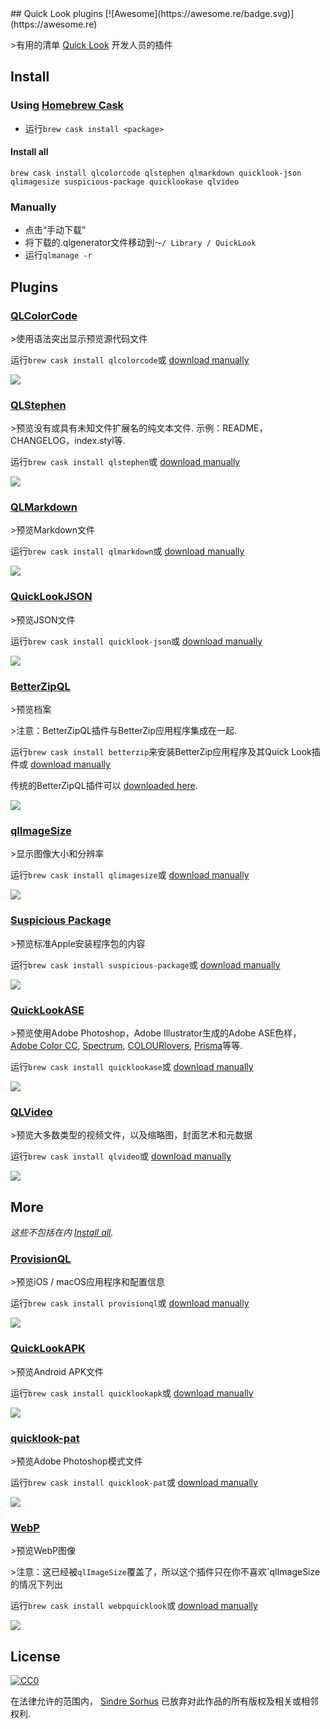 <div class="github-widget" data-repo="sindresorhus/quick-look-plugins"></div>
<script async src="https://pagead2.googlesyndication.com/pagead/js/adsbygoogle.js"></script><ins class="adsbygoogle" style="display:block" data-ad-client="ca-pub-6890694312814945" data-ad-slot="5473692530" data-ad-format="auto"  data-full-width-responsive="true"></ins><script>(adsbygoogle = window.adsbygoogle || []).push({});</script>
## Quick Look plugins [![Awesome](https://awesome.re/badge.svg)](https://awesome.re)

&gt;有用的清单 [Quick Look](http://en.wikipedia.org/wiki/Quick_Look) 开发人员的插件


## Install

### Using [Homebrew Cask](https://github.com/phinze/homebrew-cask)

  - 运行`brew cask install <package>  `

#### Install all

```
brew cask install qlcolorcode qlstephen qlmarkdown quicklook-json qlimagesize suspicious-package quicklookase qlvideo
```

### Manually

- 点击“手动下载”
- 将下载的.qlgenerator文件移动到`〜/ Library / QuickLook`
- 运行`qlmanage -r`


## Plugins


### [QLColorCode](https://github.com/anthonygelibert/QLColorCode)

&gt;使用语法突出显示预览源代码文件

运行`brew cask install qlcolorcode`或 [download manually](https://github.com/anthonygelibert/QLColorCode/releases/latest)

[![](https://raw.githubusercontent.com/sindresorhus/quick-look-plugins/master/screenshots/QLColorCode.png)](https://github.com/anthonygelibert/QLColorCode)


### [QLStephen](https://github.com/whomwah/qlstephen)

 &gt;预览没有或具有未知文件扩展名的纯文本文件.  示例：README，CHANGELOG，index.styl等.

运行`brew cask install qlstephen`或 [download manually](https://github.com/whomwah/qlstephen/releases/latest)

[![](https://raw.githubusercontent.com/sindresorhus/quick-look-plugins/master/screenshots/QLStephen.png)](https://github.com/whomwah/qlstephen)


### [QLMarkdown](https://github.com/toland/qlmarkdown)

&gt;预览Markdown文件

运行`brew cask install qlmarkdown`或 [download manually](https://github.com/downloads/toland/qlmarkdown/QLMarkdown-1.3.zip)

[![](https://raw.githubusercontent.com/sindresorhus/quick-look-plugins/master/screenshots/QLMarkdown.png)](https://github.com/toland/qlmarkdown)


### [QuickLookJSON](http://www.sagtau.com/quicklookjson.html)

&gt;预览JSON文件

运行`brew cask install quicklook-json`或 [download manually](http://www.sagtau.com/media/QuickLookJSON.qlgenerator.zip)

[![](https://raw.githubusercontent.com/sindresorhus/quick-look-plugins/master/screenshots/QuickLookJSON.png)](http://www.sagtau.com/quicklookjson.html)


### [BetterZipQL](https://macitbetter.com/downloads/)

&gt;预览档案

&gt;注意：BetterZipQL插件与BetterZip应用程序集成在一起.

运行`brew cask install betterzip`来安装BetterZip应用程序及其Quick Look插件或 [download manually](https://macitbetter.com/BetterZip.zip)

传统的BetterZipQL插件可以 [downloaded here](https://macitbetter.com/dl/BetterZipQL-1.5.zip).

[![](https://raw.githubusercontent.com/sindresorhus/quick-look-plugins/master/screenshots/BetterZipQL.png)](http://macitbetter.com/BetterZip-Quick-Look-Generator/)


### [qlImageSize](https://github.com/Nyx0uf/qlImageSize)

&gt;显示图像大小和分辨率

运行`brew cask install qlimagesize`或 [download manually](https://github.com/Nyx0uf/qlImageSize#installation)

[![](https://raw.githubusercontent.com/sindresorhus/quick-look-plugins/master/screenshots/qlImageSize.png)](https://github.com/Nyx0uf/qlImageSize)


### [Suspicious Package](http://www.mothersruin.com/software/SuspiciousPackage/)

&gt;预览标准Apple安装程序包的内容

运行`brew cask install suspicious-package`或 [download manually](http://www.mothersruin.com/software/downloads/SuspiciousPackage.xip)

[![](https://raw.githubusercontent.com/sindresorhus/quick-look-plugins/master/screenshots/SuspiciousPackage.png)](http://www.mothersruin.com/software/SuspiciousPackage/)


### [QuickLookASE](https://github.com/rsodre/QuickLookASE)

&gt;预览使用Adobe Photoshop，Adobe Illustrator生成的Adobe ASE色样， [Adobe Color CC](https://color.adobe.com), [Spectrum](http://www.eigenlogik.com/spectrum/mac), [COLOURlovers](http://www.colourlovers.com), [Prisma](http://www.codeadventure.com)等等.

运行`brew cask install quicklookase`或 [download manually](https://github.com/rsodre/QuickLookASE/releases/latest)

[![](https://raw.githubusercontent.com/sindresorhus/quick-look-plugins/master/screenshots/QuickLookASE.png)](https://github.com/rsodre/QuickLookASE)


### [QLVideo](https://github.com/Marginal/QLVideo)

&gt;预览大多数类型的视频文件，以及缩略图，封面艺术和元数据

运行`brew cask install qlvideo`或 [download manually](https://github.com/Marginal/QLVideo/releases/latest)

[![](https://raw.githubusercontent.com/sindresorhus/quick-look-plugins/master/screenshots/QLVideo.png)](https://github.com/Marginal/QLVideo)


## More

*这些不包括在内 [Install all](#install-all).*

### [ProvisionQL](https://github.com/ealeksandrov/ProvisionQL)

&gt;预览iOS / macOS应用程序和配置信息

运行`brew cask install provisionql`或 [download manually](https://github.com/ealeksandrov/ProvisionQL/releases/latest)

[![](https://raw.githubusercontent.com/sindresorhus/quick-look-plugins/master/screenshots/ProvisionQL.png)](https://github.com/ealeksandrov/ProvisionQL)


### [QuickLookAPK](https://github.com/hezi/QuickLookAPK)

&gt;预览Android APK文件

运行`brew cask install quicklookapk`或 [download manually](https://github.com/hezi/QuickLookAPK/blob/master/QuickLookAPK.qlgenerator.zip)

[![](https://raw.githubusercontent.com/sindresorhus/quick-look-plugins/master/screenshots/QuickLookAPK.png)](https://github.com/hezi/QuickLookAPK)


### [quicklook-pat](https://github.com/pixelrowdies/quicklook-pat)

&gt;预览Adobe Photoshop模式文件

运行`brew cask install quicklook-pat`或 [download manually](https://github.com/pixelrowdies/quicklook-pat/releases)

[![](https://raw.githubusercontent.com/sindresorhus/quick-look-plugins/master/screenshots/quicklook-pat.png)](https://github.com/pixelrowdies/quicklook-pat)


### [WebP](https://github.com/dchest/webp-quicklook)

&gt;预览WebP图像

&gt;注意：这已经被`qlImageSize`覆盖了，所以这个插件只在你不喜欢`qlImageSize的情况下列出 

运行`brew cask install webpquicklook`或 [download manually](https://github.com/dchest/webp-quicklook/releases/latest)

[![](https://raw.githubusercontent.com/sindresorhus/quick-look-plugins/master/screenshots/WebP.png)](https://github.com/dchest/webp-quicklook)


## License

[![CC0](http://mirrors.creativecommons.org/presskit/buttons/88x31/svg/cc-zero.svg)](https://creativecommons.org/publicdomain/zero/1.0/)

在法律允许的范围内， [Sindre Sorhus](http://sindresorhus.com) 已放弃对此作品的所有版权及相关或相邻权利.
